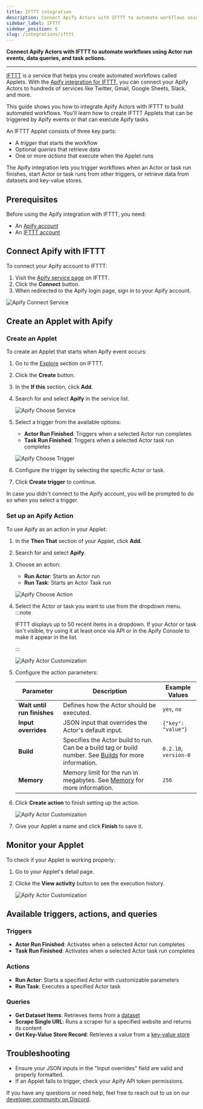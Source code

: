 ```yaml
---
title: IFTTT integration
description: Connect Apify Actors with IFTTT to automate workflows using Actor run events, data queries, and task actions.
sidebar_label: IFTTT
sidebar_position: 6
slug: /integrations/ifttt
---
```


**Connect Apify Actors with IFTTT to automate workflows using Actor run events, data queries, and task actions.**

---

[IFTTT](https://ifttt.com) is a service that helps you create automated workflows called Applets. With the [Apify integration for IFTTT](https://ifttt.com/apify), you can connect your Apify Actors to hundreds of services like Twitter, Gmail, Google Sheets, Slack, and more.

This guide shows you how to integrate Apify Actors with IFTTT to build automated workflows. You'll learn how to create IFTTT Applets that can be triggered by Apify events or that can execute Apify tasks.

An IFTTT Applet consists of three key parts:
- A _trigger_ that starts the workflow
- Optional _queries_ that retrieve data
- One or more _actions_ that execute when the Applet runs

The Apify integration lets you trigger workflows when an Actor or task run finishes, start Actor or task runs from other triggers, or retrieve data from datasets and key-value stores.

## Prerequisites

Before using the Apify integration with IFTTT, you need:

- An [Apify account](https://console.apify.com/)
- An [IFTTT account](https://ifttt.com/)

## Connect Apify with IFTTT

To connect your Apify account to IFTTT:
1. Visit the [Apify service page](https://ifttt.com/apify) on IFTTT.
2. Click the **Connect** button.
3. When redirected to the Apify login page, sign in to your Apify account.

![Apify Connect Service](../images/ifttt-connect-service.png)

## Create an Applet with Apify

### Create an Applet

To create an Applet that starts when Apify event occurs:

1. Go to the [Explore](https://ifttt.com/explore) section on IFTTT.
1. Click the **Create** button.
1. In the **If this** section, click **Add**.
1. Search for and select **Apify** in the service list.

	![Apify Choose Service](../images/ifttt-choose-service.png)

1. Select a trigger from the available options:
	- **Actor Run Finished**: Triggers when a selected Actor run completes
	- **Task Run Finished**: Triggers when a selected Actor task run completes

	![Apify Choose Trigger](../images/ifttt-choose-trigger.png)

1. Configure the trigger by selecting the specific Actor or task.
1. Click **Create trigger** to continue.

In case you didn't connect to the Apify account, you will be prompted to do so when you select a trigger.

### Set up an Apify Action

To use Apify as an action in your Applet:

1. In the **Then That** section of your Applet, click **Add**.
1. Search for and select **Apify**.
1. Choose an action:
	- **Run Actor**: Starts an Actor run
	- **Run Task**: Starts an Actor Task run
	
	![Apify Choose Action](../images/ifttt-choose-action.png)
	
1. Select the Actor or task you want to use from the dropdown menu.
	:::note 
	
	IFTTT displays up to 50 recent items in a dropdown. If your Actor or task isn't visible, try using it at least once via API or in the Apify Console to make it appear in the list.
	
	:::
	
	![Apify Actor Customization](../images/ifttt-actor-config.png)
	
1. Configure the action parameters:

   | Parameter | Description | Example Values |
   |-----------|-------------|----------------|
   | **Wait until run finishes** | Defines how the Actor should be executed. | `yes`, `no` |
   | **Input overrides** | JSON input that overrides the Actor's default input. | `{"key": "value"}` |
   | **Build** | Specifies the Actor build to run. Can be a build tag or build number. See [Builds](/platform/actors/running/runs-and-builds#builds) for more information. | `0.2.10`, `version-0` |
   | **Memory** | Memory limit for the run in megabytes. See [Memory](/platform/actors/running/usage-and-resources#memory) for more information. | `256` |
   
1. Click **Create action** to finish setting up the action.

	![Apify Actor Customization](../images/ifttt-applet-overview.png)

1. Give your Applet a name and click **Finish** to save it.

## Monitor your Applet

To check if your Applet is working properly:
1. Go to your Applet's detail page.
1. Clicke the **View activity** button to see the execution history.

	![Apify Actor Customization](../images/ifttt-applet-inspect.png)

## Available triggers, actions, and queries

### Triggers

- **Actor Run Finished**: Activates when a selected Actor run completes
- **Task Run Finished**: Activates when a selected Actor task run completes

### Actions

- **Run Actor**: Starts a specified Actor with customizable parameters
- **Run Task**: Executes a specified Actor task

### Queries

- **Get Dataset Items**: Retrieves items from a [dataset](/platform/storage/dataset)
- **Scrape Single URL**: Runs a scraper for a specified website and returns its content
- **Get Key-Value Store Record**: Retrieves a value from a [key-value store](/platform/storage/key-value-store)

## Troubleshooting

- Ensure your JSON inputs in the "Input overrides" field are valid and properly formatted.
- If an Applet fails to trigger, check your Apify API token permissions.

If you have any questions or need help, feel free to reach out to us on our [developer community on Discord](https://discord.com/invite/jyEM2PRvMU).

